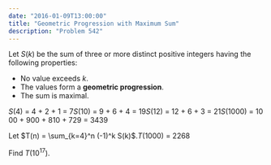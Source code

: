 ```yaml
---
date: "2016-01-09T13:00:00"
title: "Geometric Progression with Maximum Sum"
description: "Problem 542"
---
```


<p>Let <var>S</var>(<var>k</var>) be the sum of three or more distinct positive integers having the following properties:</p>
<ul><li>No value exceeds <var>k</var>.</li>
<li>The values form a <b>geometric progression</b>.</li>
<li>The sum is maximal.</li></ul><p><var>S</var>(4) = 4 + 2 + 1 = 7<var>S</var>(10) = 9 + 6 + 4 = 19<var>S</var>(12) = 12 + 6 + 3 = 21<var>S</var>(1000) = 1000 + 900 + 810 + 729 = 3439</p>
<p>Let $T(n) = \sum_{k=4}^n (-1)^k S(k)$.<var>T</var>(1000) = 2268</p>
<p>Find <var>T</var>(10<sup>17</sup>).</p>

